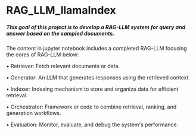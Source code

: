 # RAG_LLM_llamaIndex

##### This goal of this project is to develop a RAG-LLM system for query and answer based on the sampled documents.


The content in jupyter notebook includes a completed RAG-LLM focusing the cores of RAG-LLM below:

• Retriever: Fetch relevant documents or data.

• Generator: An LLM that generates responses using the retrieved context.

• Indexer: Indexing mechanism to store and organize data for efficient retrieval.

• Orchestrator: Framework or code to combine retrieval, ranking, and generation workflows.

• Evaluation: Monitor, evaluate, and debug the system's performance.
